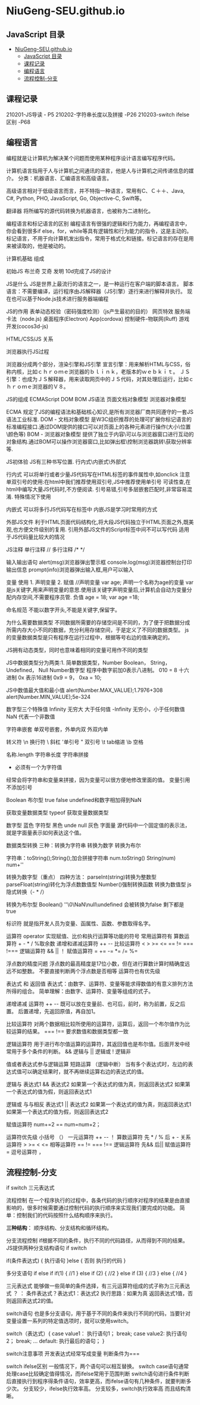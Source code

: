 # NiuGeng-SEU.github.io

## JavaScript 目录
- [NiuGeng-SEU.github.io](#niugeng-seugithubio)
  - [JavaScript 目录](#javascript-目录)
  - [课程记录](#课程记录)
  - [编程语言](#编程语言)
  - [流程控制-分支](#流程控制-分支)

## 课程记录

210201-JS导读 - P5
210202-字符串长度以及拼接 -P26
210203-switch ifelse区别 -P68

## 编程语言

编程就是让计算机为解决某个问题而使用某种程序设计语言编写程序代码。

计算机语言指用于人与计算机之间通讯的语言，他是人与计算机之间传递信息的媒介。
分类：机器语言、汇编语言和高级语言。

高级语言相对于低级语言而言，并不特指一种语言，常用有C、Ｃ＋＋、Java, C#, Python, PHO, JavaScript, Go, Objective-C, Swift等。

翻译器
将所编写的源代码转换为机器语言，也被称为二进制化。

编程语言和标记语言的区别
编程语言有很强的逻辑和行为能力，再编程语言中，你会看到很多if else，for，while等具有逻辑性和行为能力的指令，这是主动的。
标记语言，不用于向计算机发出指令，常用于格式化和链接。标记语言的存在是用来被读取的，他是被动的。

计算机基础
组成

初始JS
布兰奇 艾奇 发明
10d完成了JS的设计

JS是什么
JS是世界上最流行的语言之一，是一种运行在客户端的脚本语言。
脚本语言：不需要编译，运行程序由JS解释器（JS引擎）逐行来进行解释并执行。
现在也可以基于Node.js技术进行服务器端编程

JS的作用
表单动态校验（密码强度检测）（js产生最初的目的）
网页特效
服务端卡法（node.js)
桌面程序(Electron)
App(cordova)
控制硬件-物联网(Ruff)
游戏开发(cocos3d-js)

HTML/CSS/JS 关系

浏览器执行JS过程

浏览器分成两个部分，渲染引擎和JS引擎
宣言引擎：用来解析HTML与CSS，俗称内核，比如ｃｈｒｏｍｅ浏览器的ｂｌｉｎｋ，老版本的ｗｅｂｋｉｔ。
ＪＳ引擎：也成为ＪＳ解释器，用来读取网页中的ＪＳ代码，对其处理后运行，比如ｃｈｒｏｍｅ浏览器的Ｖ８。

JS的组成
ECMAScript DOM BOM 
JS语法 页面文档对象模型 浏览器对象模型

ECMA 规定了JS的编程语法和基础核心知识,是所有浏览器厂商共同遵守的一套JS语法工业标准.
DOM - 文档对象模型 是W3C组织推荐的处理可扩展你标记语言的标准编程接口.通过DOM提供的接口可以对页面上的各种元素进行操作(大小\位置\颜色等)
BOM - 浏览器对象模型 提供了独立于内容\可以与浏览器窗口进行互动的对象结构.通过BOM可以操作浏览器窗口,比如弹出框\控制浏览器跳转\获取分辨率等.

JS初体验
JS有三种书写位置.
行内式\内嵌式\外部式
<script></script>

行内式
可以将单行或者少量JS代码写在HTML标签的事件属性中,如onclick
注意单双引号的使用:在html中我们推荐使用双引号,JS中推荐使用单引号
可读性查,在html中编写大量JS代码时,不方便阅读.
引号易错,引号多层嵌套匹配时,非常容易混淆.
特殊情况下使用

内嵌式
可以将多行JS代码写在<script></script>标签中
内嵌JS是学习时常用的方式

外部JS文件
利于HTML页面代码结构化,将大段JS代码独立于HTML页面之外,既美观,也方便文件级别的复用.
引用外部JS文件的Script标签中间不可以写代码
适用于JS代码量比较大的情况

JS注释
单行注释
//
多行注释
/* */

输入输出语句
alert(msg)浏览器弹出警示框
console.log(msg)浏览器控制台打印输出信息
prompt(info)浏览器弹出输入框,用户可以输入

变量
使用 1. 声明变量 2. 赋值
//声明变量
var age; 声明一个名称为age的变量
var是js关键字,用来声明变量的意思.使用该关键字声明变量后,计算机会自动为变量分配内存空间,不需要程序员管.
负值
age = 18;
var age =18;

命名规范
不能以数字开头,不能是关键字,保留字。

为什么需要数据类型
不同数据所需要的存储空间是不同的，为了便于把数据分成所需内存大小不同的数据，充分利用存储空间，于是定义了不同的数据类型。
js的变量数据类型是只有程序在运行过程中，根据等号右边的值来确定的。

JS拥有动态类型，同时也意味着相同的变量可用作不同的类型

JS中数据类型分为两类:1. 简单数据类型，Number Boolean， String， Undefined， Null
Number数字型 
程序中数字前加0表示八进制。
010 = 8
十六进制 0x 表示16进制
0x9 = 9， 0xa = 10;

JS中数值最大值和最小值
alert(Number.MAX_VALUE);1.7976+308
alert(Number.MIN_VALUE);5e-324

数字型三个特殊值
Infinity 无穷大 大于任何值
-Infinity 无穷小，小于任何数值
NaN 代表一个非数值

字符串嵌套
单双号嵌套，外单内双 外双内单

转义符
\n 换行符
\\ 斜杠
\'单引号
\" 双引号
\t tab缩进
\b 空格

名称.length 字符串长度
字符串拼接
+ 必须有一个为字符值
  
经常会将字符串和变量来拼接，因为变量可以很方便地修改里面的值。
变量引用不添加引号

Boolean 布尔型 true false
undefined和数字相加得到NaN

获取变量数据类型
typeof 获取变量数据类型

数字型 蓝色
字符型 黑色
unde null 灰色
字面量 源代码中一个固定值的表示法，就是字面量表示如何表达这个值。

数据类型转换
三种：转换为字符串 转换为数字 转换为布尔

字符串：toString();String();加合拼接字符串
num.toString()
String(num)
num+''

转换为数字型（重点）
四种方法：
parseInt(string)转换为整数型
parseFloat(string)转化为浮点数数值型
Number()强制转换函数 转换为数值型
js隐式转换（- * /）

转换为布尔型
Boolean() ''\0\NaN\null\undefined 会被转换为false 剩下都是true

标识符
就是指开发人员为变量、函属性、函数、参数取得名字。

运算符
operator 实现赋值、比价和执行运算等功能的符号
常用运算符有
算数运算符 + - * / %取余数
递增和递减运算符 ++ --
比较运算符 < > >= <= == != === !===
逻辑运算符 && || ！
赋值运算符 = += -= *= /= %=

浮点数的精度问题
浮点数的最高精度是17位小数，但在进行算数计算时精确度远远不如整数。
不要直接判断两个浮点数是否相等
运算符也有优先级

表达式 和 返回值 
表达式：由数字、运算符、变量等能求得数值的有意义排列方法所得的组合。
简单理解：由数字、运算符、变量等组成的式子。

递增递减 运算符 ++ --
既可以放在变量前、也可后，前时，称为前置，反之后置。
后置递增，先返回原值，再自加1。

比较运算符 对两个数据相比较所使用的运算符，运算后，返回一个布尔值作为比较运算的结果。
=== !== 要求数值和数据类型都一致

逻辑运算符
用于进行布尔值运算的运算符，其返回值也是布尔值。后面开发中经常用于多个条件的判断。
&& 逻辑与 || 逻辑或 ! 逻辑非

值或者表达式参与逻辑运算
短路运算 （逻辑中断）
当有多个表达式时，左边的表达式值可以确定结果时，就不再继续运算右边的表达式的值。

逻辑与
表达式1 && 表达式2
如果第一个表达式的值为真，则返回表达式2
如果第一个表达式的值为假，则返回表达式1

逻辑或
与与相反
表达式1 || 表达式2
如果第一个表达式的值为真，则返回表达式1
如果第一个表达式的值为假，则返回表达式2

赋值运算符
num+=2 == num=num+2；

运算符优先级
小括号 （）
一元运算符 ++ -- ！
算数运算符 先 * / % 后 + - 
关系运算符 > >= < <=
相等运算符 == != === !==
逻辑运算符 先&& 后||
赋值运算符 =
逗号运算符 ，

## 流程控制-分支

if switch 三元表达式

流程控制
在一个程序执行的过程中，各条代码的执行顺序对程序的结果是由直接影响的，很多时候需要通过控制代码的执行顺序来实现我们要完成的功能。
简单：控制我们的代码按照什么结构顺序来执行。

**三种结构**：
顺序结构、分支结构和循环结构。  

分支流程控制 if根据不同的条件，执行不同的代码路径，从而得到不同的结果。
JS提供两种分支结构语句
if switch

if(条件表达式) {
  执行语句
}else {
  否则 执行的代码
}

多分支语句
if else if
if(1) {
  //1
} else if (2) {
  //2
} else if (3) {
  //3
} else {
  //4
}

三元表达式
能够做一些简单的条件选择，有三元运算符组成的式子称为三元表达式
？ ：
条件表达式？表达式1：表达式2
执行思路：如果为真 返回表达式1值，否则返回表达式2的值。

switch语句
也是多分支语句，用于基于不同的条件来执行不同的代码，当要针对变量设置一系列的特定值选项时，就可以使用switch。

switch（表达式）{
  case value1：
  执行语句1；
  break;
  case value2:
  执行语句2；
  break;
  ...
  default:
  执行最后的语句；
}

switch注意事项
开发表达式经常写成变量
判断条件为===

switch ifelse区别
一般情况下，两个语句可以相互替换。
switch case语句通常处理case比较确定值得情况，而ifelse常用于范围判断
switch语句进行条件判断后直接执行到程序得条件语句，效率更高，而ifelse语句有几种条件，就要判断多少次。
分支较少，ifelse执行效率高。
分支较多，switch执行效率高 而且结构清晰。